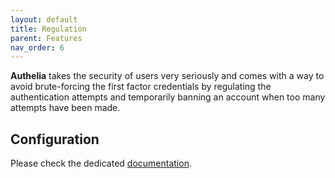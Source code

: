 ```yaml
---
layout: default
title: Regulation
parent: Features
nav_order: 6
---
```


**Authelia** takes the security of users very seriously and comes with
a way to avoid brute-forcing the first factor credentials by regulating the
authentication attempts and temporarily banning an account when too many
attempts have been made.

## Configuration

Please check the dedicated [documentation](../configuration/regulation.md).
